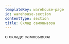```yaml
---
templateKey: warehouse-page
id: warehouse-section
contentType: section
title: Склад самовывоза
---
```

о складе самовывоза
